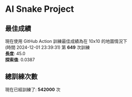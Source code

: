
# AI Snake Project

## **最佳成績**










































現在使用 GitHub Action 訓練最佳成績為在 10x10 的地圖情況下  
(時間 2024-12-01 23:39:31) 第 **649** 次訓練  
**長度**: 45.0  
**探索值**: 0.0387





















































































## 總訓練次數
現在已經訓練了: **542000** 次
